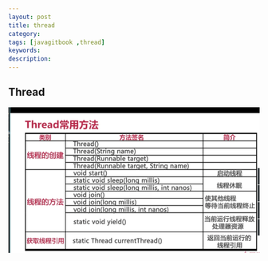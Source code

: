 ```yaml
---
layout: post
title: thread
category: 
tags: [javagitbook ,thread]
keywords:
description:
---
```


## Thread

![](assets/img/posts/thread01.png)
